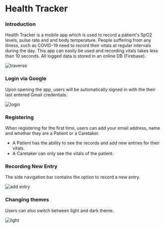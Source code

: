 # Health Tracker
### Introduction
Health Tracker is a mobile app which is used to record a patient's SpO2 levels, pulse rate and and body temperature. People suffering from any illness, such as COVID-19 need to record their vitals at regular intervals during the day.
This app can easily be used and recording vitals takes less than 10 seconds. All logged data is stored in an online DB (Firebase).

![traverse](https://user-images.githubusercontent.com/64117930/154215431-7c0f7481-8dca-4182-bdd8-bbc723471135.gif)

### Login via Google
Upon opening the app, users will be automatically signed in with the their last entered Gmail credentials.

![login](https://user-images.githubusercontent.com/64117930/154219425-117a6a85-154b-4685-a237-bc1a5c54555c.gif)

### Registering
When registering for the first time, users can add your email address, name and whether they are a Patient or a Caretaker.
- A Patient has the ability to see the records and add new entries for their vitals. 
- A Caretaker can only see the vitals of the patient.


### Recording New Entry
The side navigation bar contains the option to record a new entry.

![add entry](https://user-images.githubusercontent.com/64117930/154217929-d182238a-b8b6-49cd-9abe-123477878606.gif)


### Changing themes
Users can also switch between light and dark theme.

![light](https://user-images.githubusercontent.com/64117930/154215945-3411e093-6156-4e9b-b23b-251bf9e61b7b.gif)

